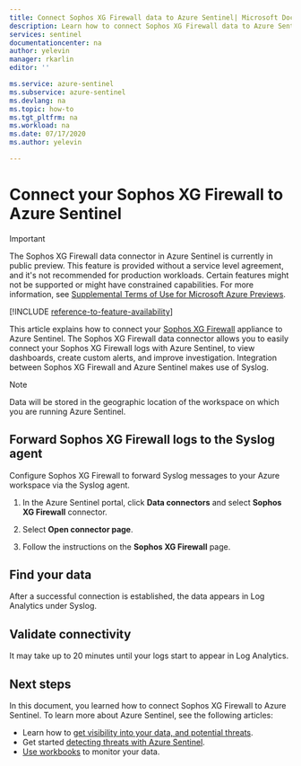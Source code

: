 ```yaml
---
title: Connect Sophos XG Firewall data to Azure Sentinel| Microsoft Docs
description: Learn how to connect Sophos XG Firewall data to Azure Sentinel.
services: sentinel
documentationcenter: na
author: yelevin
manager: rkarlin
editor: ''

ms.service: azure-sentinel
ms.subservice: azure-sentinel
ms.devlang: na
ms.topic: how-to
ms.tgt_pltfrm: na
ms.workload: na
ms.date: 07/17/2020
ms.author: yelevin

---
```

# Connect your Sophos XG Firewall to Azure Sentinel

> [!IMPORTANT]
> The Sophos XG Firewall data connector in Azure Sentinel is currently in public preview.
> This feature is provided without a service level agreement, and it's not recommended for production workloads. Certain features might not be supported or might have constrained capabilities. 
> For more information, see [Supplemental Terms of Use for Microsoft Azure Previews](https://azure.microsoft.com/support/legal/preview-supplemental-terms/).

[!INCLUDE [reference-to-feature-availability](includes/reference-to-feature-availability.md)]

This article explains how to connect your [Sophos XG Firewall](https://www.sophos.com/products/next-gen-firewall.aspx) appliance to Azure Sentinel. The Sophos XG Firewall data connector allows you to easily connect your Sophos XG Firewall logs with Azure Sentinel, to view dashboards, create custom alerts, and improve investigation. Integration between Sophos XG Firewall and Azure Sentinel makes use of Syslog.

> [!NOTE]
> Data will be stored in the geographic location of the workspace on which you are running Azure Sentinel.

## Forward Sophos XG Firewall logs to the Syslog agent  

Configure Sophos XG Firewall to forward Syslog messages to your Azure workspace via the Syslog agent.

1. In the Azure Sentinel portal, click **Data connectors** and select **Sophos XG Firewall** connector.

1. Select **Open connector page**.

1. Follow the instructions on the **Sophos XG Firewall** page.

## Find your data

After a successful connection is established, the data appears in Log Analytics under Syslog.

## Validate connectivity

It may take up to 20 minutes until your logs start to appear in Log Analytics.

## Next steps

In this document, you learned how to connect Sophos XG Firewall to Azure Sentinel. To learn more about Azure Sentinel, see the following articles:

- Learn how to [get visibility into your data, and potential threats](get-visibility.md).
- Get started [detecting threats with Azure Sentinel](detect-threats-built-in.md).
- [Use workbooks](tutorial-monitor-your-data.md) to monitor your data.